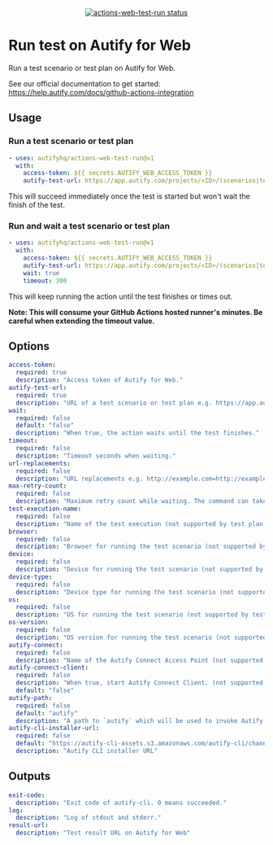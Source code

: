 <p align="center">
  <a href="https://github.com/autifyhq/actions-web-test-run"><img alt="actions-web-test-run status" src="https://github.com/autifyhq/actions-web-test-run/workflows/test/badge.svg"></a>
</p>

# Run test on Autify for Web

Run a test scenario or test plan on Autify for Web.

See our official documentation to get started: https://help.autify.com/docs/github-actions-integration

## Usage

### Run a test scenario or test plan

```yaml
- uses: autifyhq/actions-web-test-run@v1
  with:
    access-token: ${{ secrets.AUTIFY_WEB_ACCESS_TOKEN }}
    autify-test-url: https://app.autify.com/projects/<ID>/(scenarios|test_plans)/<ID>
```

This will succeed immediately once the test is started but won't wait the finish of the test.

### Run and wait a test scenario or test plan

```yaml
- uses: autifyhq/actions-web-test-run@v1
  with:
    access-token: ${{ secrets.AUTIFY_WEB_ACCESS_TOKEN }}
    autify-test-url: https://app.autify.com/projects/<ID>/(scenarios|test_plans)/<ID>
    wait: true
    timeout: 300
```

This will keep running the action until the test finishes or times out.

**Note: This will consume your GitHub Actions hosted runner's minutes. Be careful when extending the timeout value.**

## Options

```yaml
access-token:
  required: true
  description: "Access token of Autify for Web."
autify-test-url:
  required: true
  description: "URL of a test scenario or test plan e.g. https://app.autify.com/projects/<ID>/(scenarios|test_plans)/<ID>"
wait:
  required: false
  default: "false"
  description: "When true, the action waits until the test finishes."
timeout:
  required: false
  description: "Timeout seconds when waiting."
url-replacements:
  required: false
  description: "URL replacements e.g. http://example.com=http://example.net,http://example.org=http://example.net"
max-retry-count:
  required: false
  description: "Maximum retry count while waiting. The command can take up to `timeout * (max-retry-count + 1)`. Only effective with `wait`"
test-execution-name:
  required: false
  description: "Name of the test execution (not supported by test plan executions)"
browser:
  required: false
  description: "Browser for running the test scenario (not supported by test plan executions)"
device:
  required: false
  description: "Device for running the test scenario (not supported by test plan executions)"
device-type:
  required: false
  description: "Device type for running the test scenario (not supported by test plan executions)"
os:
  required: false
  description: "OS for running the test scenario (not supported by test plan executions)"
os-version:
  required: false
  description: "OS version for running the test scenario (not supported by test plan executions)"
autify-connect:
  required: false
  description: "Name of the Autify Connect Access Point (not supported by test plan executions)"
autify-connect-client:
  required: false
  description: "When true, start Autify Connect Client. (not supported by test plan executions)"
  default: "false"
autify-path:
  required: false
  default: "autify"
  description: "A path to `autify` which will be used to invoke Autify CLI internally. Default is searching from PATH."
autify-cli-installer-url:
  required: false
  default: "https://autify-cli-assets.s3.amazonaws.com/autify-cli/channels/stable/install-cicd.bash"
  description: "Autify CLI installer URL"
```

## Outputs

```yaml
exit-code:
  description: "Exit code of autify-cli. 0 means succeeded."
log:
  description: "Log of stdout and stderr."
result-url:
  description: "Test result URL on Autify for Web"
```
